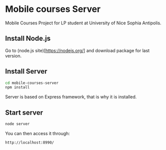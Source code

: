 # Mobile courses Server

Mobile Courses Project for LP student at University of Nice Sophia Antipolis.

## Install Node.js

Go to (node.js site)[https://nodejs.org/] and download package for last version.

## Install Server

```bash
cd mobile-courses-server
npm install
```
Server is based on Express framework, that is why it is installed.

## Start server

```bash
node server
```

You can then access it through:

```
http://localhost:8990/
```
